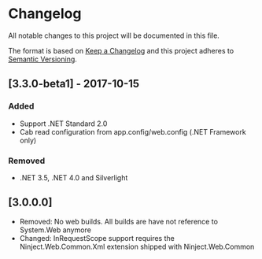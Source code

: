# Changelog
All notable changes to this project will be documented in this file.

The format is based on [Keep a Changelog](http://keepachangelog.com/en/1.0.0/)
and this project adheres to [Semantic Versioning](http://semver.org/spec/v2.0.0.html).

## [3.3.0-beta1] - 2017-10-15

### Added
 - Support .NET Standard 2.0
 - Cab read configuration from app.config/web.config (.NET Framework only)

### Removed
 - .NET 3.5, .NET 4.0 and Silverlight

[3.0.0.0]
---------------
- Removed: No web builds. All builds are have not reference to System.Web anymore
- Changed: InRequestScope support requires the Ninject.Web.Common.Xml extension shipped with Ninject.Web.Common